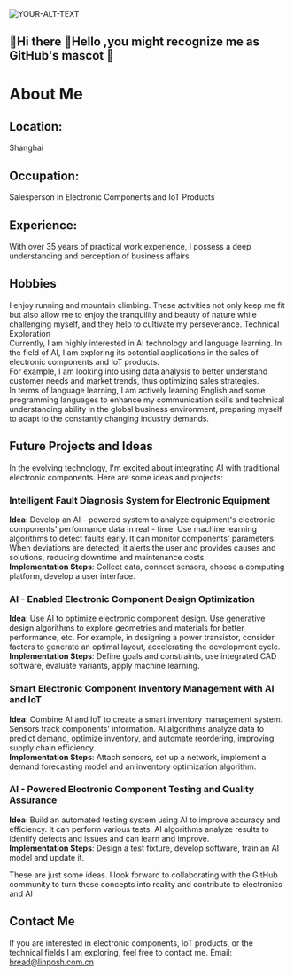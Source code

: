 <picture>
 <source media="(prefers-color-scheme: dark)" srcset="https://store.west-hn.com/wp-content/uploads/2022/04/login-logo.jpg">  
 <source media="(prefers-color-scheme: light)" srcset="https://store.west-hn.com/wp-content/uploads/2022/04/JT_logo.jpg">           
 <img alt="YOUR-ALT-TEXT" src="https://store.west-hn.com/wp-content/uploads/2022/04/JT_logo.jpg"> 
</picture>

## 🥷Hi there 👋Hello ,you might recognize me as GitHub's mascot 👋


# About Me   
## Location:  
Shanghai         
## Occupation: 
Salesperson in Electronic Components and IoT Products
## Experience: 
With over 35 years of practical work experience, I possess a deep understanding and perception of business affairs.
## Hobbies   
I enjoy running and mountain climbing. These activities not only keep me fit but also allow me to enjoy the tranquility and beauty of nature while challenging myself, and they help to cultivate my perseverance.
Technical Exploration <br>Currently, I am highly interested in AI technology and language learning. In the field of AI, I am exploring its potential applications in the sales of electronic components and IoT products.<br> For example, I am looking into using data analysis to better understand customer needs and market trends, thus optimizing sales strategies. <br> In terms of language learning, I am actively learning English and some programming languages to enhance my communication skills and technical understanding ability in the global business environment, preparing myself to adapt to the constantly changing industry demands.
## Future Projects and Ideas   
In the evolving technology, I'm excited about integrating AI with traditional electronic components. Here are some ideas and projects:
### Intelligent Fault Diagnosis System for Electronic Equipment
**Idea**: Develop an AI - powered system to analyze equipment's electronic components' performance data in real - time. Use machine learning algorithms to detect faults early. It can monitor components' parameters. When deviations are detected, it alerts the user and provides causes and solutions, reducing downtime and maintenance costs.
<br>**Implementation Steps**: Collect data, connect sensors, choose a computing platform, develop a user interface.
### AI - Enabled Electronic Component Design Optimization
**Idea**: Use AI to optimize electronic component design. Use generative design algorithms to explore geometries and materials for better performance, etc. For example, in designing a power transistor, consider factors to generate an optimal layout, accelerating the development cycle.
<br>**Implementation Steps**: Define goals and constraints, use integrated CAD software, evaluate variants, apply machine learning.

### Smart Electronic Component Inventory Management with AI and IoT
**Idea**: Combine AI and IoT to create a smart inventory management system. Sensors track components' information. AI algorithms analyze data to predict demand, optimize inventory, and automate reordering, improving supply chain efficiency.
<br>**Implementation Steps**: Attach sensors, set up a network, implement a demand forecasting model and an inventory optimization algorithm.
### AI - Powered Electronic Component Testing and Quality Assurance
**Idea**: Build an automated testing system using AI to improve accuracy and efficiency. It can perform various tests. AI algorithms analyze results to identify defects and issues and can learn and improve.
<br>**Implementation Steps**: Design a test fixture, develop software, train an AI model and update it.

These are just some ideas. I look forward to collaborating with the GitHub community to turn these concepts into reality and contribute to electronics and AI

## Contact Me             
If you are interested in electronic components, IoT products, or the technical fields I am exploring, feel free to contact me.
Email: bread@linposh.com.cn   
